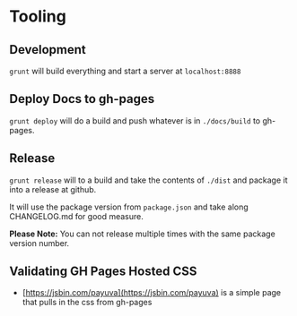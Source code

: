# Tooling

## Development

`grunt` will build everything and start a server at `localhost:8888`

## Deploy Docs to gh-pages

`grunt deploy` will do a build and push whatever is in `./docs/build` to gh-pages. 

## Release

`grunt release` will to a build and take the contents of `./dist` and package it into a release at github. 

It will use the package version from `package.json` and take along CHANGELOG.md for good measure. 

**Please Note:** You can not release multiple times with the same package version number.

## Validating GH Pages Hosted CSS
- [https://jsbin.com/payuva](https://jsbin.com/payuva) is a simple page that pulls in the css from gh-pages

